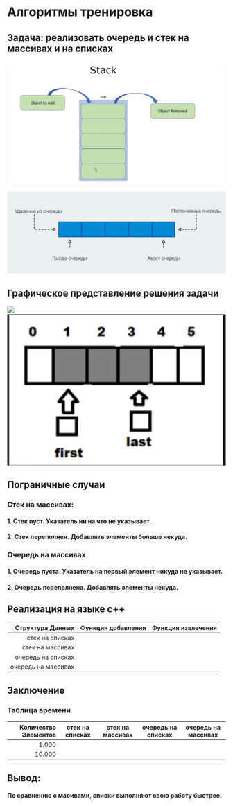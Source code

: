 # Алгоритмы тренировка
## Задача: реализовать очередь и стек на массивах и на списках

![](./README_images/стек.jpg)

![](./README_images/очередь.png)

## Графическое представление решения задачи
![](./README_images/графрел_1.jpg)
![](./README_images/графрел_2.jpg)


## Пограничные случаи
### Стек на массивах:
#### 1. Стек пуст. Указатель ни на что не указывает.
#### 2. Стек переполнен. Добавлять элементы больше некуда.
### Очередь на массивах
#### 1. Очередь пуста. Указатель на первый элемент никуда не указывает.
#### 2. Очередь переполнена. Добавлять элементы некуда.

## Реализация на языке c++

| Структура Данных  | Функция добавления | Функция извлечения |
|------------------:|--------------------|--------------------|
|стек на списках    |                    |                    |
|стек на массивах   |                    |                    |
|очередь на списках |                    |                    |
|очередь на массивах|                    |                    |

## Заключение
### Таблица времени

| Количество Элементов | стек на списках | стек на массивах | очередь на списках | очередь на массивах | 
|---------------------:|-----------------|------------------|--------------------|---------------------|
|1.000                 |                 |                  |                    |                     | 
|10.000                |                 |                  |                    |                     |





## Вывод:
#### По сравнению с масивами, списки выполняют свою работу быстрее.

